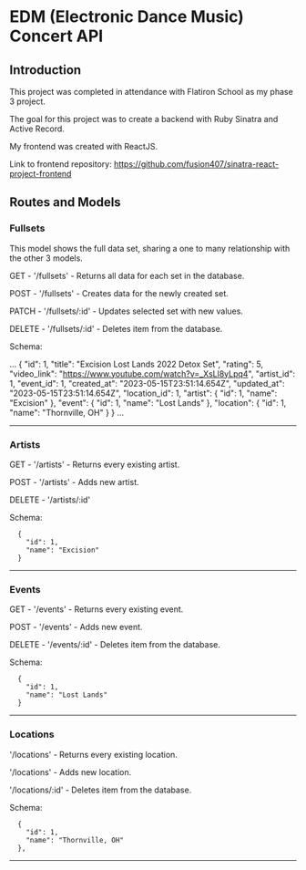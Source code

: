 # EDM (Electronic Dance Music) Concert API

## Introduction

This project was completed in attendance with Flatiron School as my phase 3 project.

The goal for this project was to create a backend with Ruby Sinatra and Active Record.

My frontend was created with ReactJS.

Link to frontend repository: https://github.com/fusion407/sinatra-react-project-frontend


## Routes and Models

### Fullsets

This model shows the full data set, sharing a one to many relationship with the other 3 models.

GET - '/fullsets' - Returns all data for each set in the database.

POST - '/fullsets' - Creates data for the newly created set.

PATCH - '/fullsets/:id' - Updates selected set with new values.

DELETE - '/fullsets/:id' - Deletes item from the database.

Schema:

...
  {
    "id": 1,
    "title": "Excision Lost Lands 2022 Detox Set",
    "rating": 5,
    "video_link": "https://www.youtube.com/watch?v=_XsLl8yLpq4",
    "artist_id": 1,
    "event_id": 1,
    "created_at": "2023-05-15T23:51:14.654Z",
    "updated_at": "2023-05-15T23:51:14.654Z",
    "location_id": 1,
    "artist": {
      "id": 1,
      "name": "Excision"
    },
    "event": {
      "id": 1,
      "name": "Lost Lands"
    },
    "location": {
      "id": 1,
      "name": "Thornville, OH"
    }
  }
...

------------------

### Artists

GET - '/artists' - Returns every existing artist.

POST - '/artists' - Adds new artist.

DELETE - '/artists/:id'

Schema:

```
  {
    "id": 1,
    "name": "Excision"
  }
```

------------------

### Events

GET - '/events' - Returns every existing event.

POST - '/events' - Adds new event.

DELETE - '/events/:id' - Deletes item from the database.

Schema:

```
  {
    "id": 1,
    "name": "Lost Lands"
  }
```

------------------

### Locations

'/locations' - Returns every existing location.

'/locations' - Adds new location.

'/locations/:id' - Deletes item from the database.

Schema:

```
  {
    "id": 1,
    "name": "Thornville, OH"
  },
```

------------------